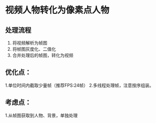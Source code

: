 # 视频人物转化为像素点人物
## 处理流程
1. 将视频解析为帧图
2. 将帧图灰度化、二值化
3. 合并处理后的帧图，转化为视频

## 优化点：
1.单位时间内截取少量帧（推荐FPS:24帧）
2.多线程处理帧，注意按序组装。

## 考虑点：
1.从帧图获取到人物、背景，单独处理


